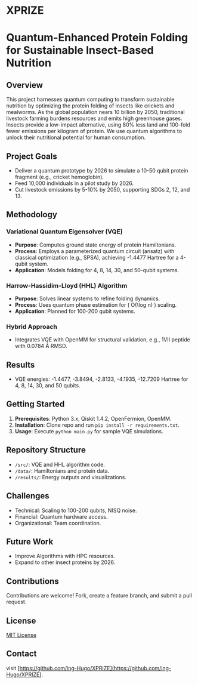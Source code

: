 # XPRIZE

# Quantum-Enhanced Protein Folding for Sustainable Insect-Based Nutrition

## Overview
This project harnesses quantum computing to transform sustainable nutrition by optimizing the protein folding of insects like crickets and mealworms. As the global population nears 10 billion by 2050, traditional livestock farming burdens resources and emits high greenhouse gases. Insects provide a low-impact alternative, using 80% less land and 100-fold fewer emissions per kilogram of protein. We use quantum algorithms to unlock their nutritional potential for human consumption.

## Project Goals
- Deliver a quantum prototype by 2026 to simulate a 10-50 qubit protein fragment (e.g., cricket hemoglobin).
- Feed 10,000 individuals in a pilot study by 2026.
- Cut livestock emissions by 5-10% by 2050, supporting SDGs 2, 12, and 13.

## Methodology
### Variational Quantum Eigensolver (VQE)
- **Purpose**: Computes ground state energy of protein Hamiltonians.
- **Process**: Employs a parameterized quantum circuit (ansatz) with classical optimization (e.g., SPSA), achieving -1.4477 Hartree for a 4-qubit system.
- **Application**: Models folding for 4, 8, 14, 30, and 50-qubit systems.

### Harrow-Hassidim-Lloyd (HHL) Algorithm
- **Purpose**: Solves linear systems to refine folding dynamics.
- **Process**: Uses quantum phase estimation for \( O(\log n) \) scaling.
- **Application**: Planned for 100-200 qubit systems.

### Hybrid Approach
- Integrates VQE with OpenMM for structural validation, e.g., 1VII peptide with 0.0784 Å RMSD.

## Results
- VQE energies: -1.4477, -3.8494, -2.8133, -4.1935, -12.7209 Hartree for 4, 8, 14, 30, and 50 qubits.


## Getting Started
1. **Prerequisites**: Python 3.x, Qiskit 1.4.2, OpenFermion, OpenMM.
2. **Installation**: Clone repo and run `pip install -r requirements.txt`.
3. **Usage**: Execute `python main.py` for sample VQE simulations.

## Repository Structure
- `/src/`: VQE and HHL algorithm code.
- `/data/`: Hamiltonians and protein data.
- `/results/`: Energy outputs and visualizations.

## Challenges
- Technical: Scaling to 100-200 qubits, NISQ noise.
- Financial: Quantum hardware access.
- Organizational: Team coordination.

## Future Work
- Improve Algorithms with HPC resources.
- Expand to other insect proteins by 2026.

## Contributions
Contributions are welcome! Fork, create a feature branch, and submit a pull request.

## License
[MIT License](LICENSE)

## Contact
visit [https://github.com/ing-Hugo/XPRIZE](https://github.com/ing-Hugo/XPRIZE).
